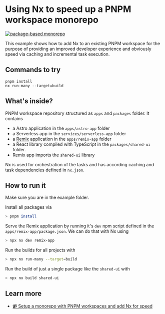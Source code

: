 # Using Nx to speed up a PNPM workspace monorepo

[![package-based monorepo](https://img.shields.io/static/v1?label=Nx%20setup&message=package-based%20monorepo&color=orange)](https://nx.dev/concepts/integrated-vs-package-based#package-based-repos)

This example shows how to add Nx to an existing PNPM workspace for the purpose of providing an improved developer experience and obviously speed via caching and incremental task execution.

## Commands to try
```
pnpm install
nx run-many --target=build
```

## What's inside?

PNPM workspace repository structured as `apps` and `packages` folder. It contains

- a Astro application in the `apps/astro-app` folder
- a Serverless app in the `services/serverless-app` folder
- a [Remix](https://remix.run) application in the `apps/remix-app` folder
- a React library compiled with TypeScript in the `packages/shared-ui` folder.
- Remix app imports the `shared-ui` library

Nx is used for orchestration of the tasks and has according caching and task dependencies defined in `nx.json`.

## How to run it

Make sure you are in the example folder.

Install all packages via

```bash
> pnpm install
```

Serve the Remix application by running it's `dev` npm script defined in the `apps/remix-app/package.json`. We can do that with Nx using

```bash
> npx nx dev remix-app
```

Run the builds for all projects with

```bash
> npx nx run-many --target=build
```

Run the build of just a single package like the `shared-ui` with

```bash
> npx nx build shared-ui
```

## Learn more

- [📹 Setup a monorepo with PNPM workspaces and add Nx for speed](https://youtu.be/ngdoUQBvAjo)
